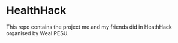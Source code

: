 # HealthHack
This repo contains the project me and my friends did in HeathHack organised by Weal PESU.
